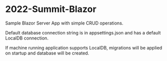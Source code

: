 # 2022-Summit-Blazor
Sample Blazor Server App with simple CRUD operations.

Default database connection string is in appsettings.json and has a default LocalDB connection.

If machine running application supports LocalDB, migrations will be applied on startup and database will be created.
